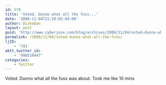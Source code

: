 ```yaml
---
id: 578
title: 'Voted. Dunno what all the fuss...'
date: '2008-11-04T21:28:02-04:00'
author: DizkoDan
layout: post
guid: 'http://www.cyberjunx.com/blog/archives/2008/11/04/voted-dunno-what-all-the-fuss/'
permalink: /2008/11/04/voted-dunno-what-all-the-fuss/
ljID:
    - '741'
aktt_twitter_id:
    - '990519447'
categories:
    - Twitter
---
```


Voted. Dunno what all the fuss was about. Took me like 10 mins